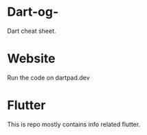 # Dart-og-
Dart cheat sheet.
# Website
Run the code on dartpad.dev
# Flutter
This is repo mostly contains info related flutter.
